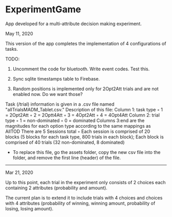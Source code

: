 # ExperimentGame

App developed for a multi-attribute decision making experiment.

May 11, 2020

This version of the app completes the implementation of 4 configurations of tasks.

TODO:

1. Uncomment the code for bluetooth. Write event codes. Test this.

2. Sync sqlite timestamps table to Firebase.

3. Random positions is implemented only for 2Opt2Att trials and are not enabled now. Do we want those?


Task (/trial) information is given in a .csv file named "allTrialsMADM_Tablet.csv."
Description of this file:
Column 1: task type
	◦	1 = 2Opt2Att
	◦	2 = 2Optt4Att
	◦	3 = 4Opt2Att
	◦	4 = 4Opt4Att
Column 2: trial type
	◦	1 = non-dominated
	◦	0 = dominated
Columns 3:end are the magnitudes for each option type according to the same mappings as AllTOD
There are 5 Sessions total
	◦	Each session is comprised of 20 blocks (5 blocks for each task type, 800 trials in each block); Each block is comprised of 40 trials (32 non-dominated, 8 dominated)

* To replace this file, go the assets folder, copy the new csv file into the folder, and remove the first line (header) of the file.


-----------
Mar 21, 2020

Up to this point, each trial in the experiment only consists of 2 choices each containing 2 attributes (probability and amount).

The current plan is to extend it to include trials with 4 choices and choices with 4 attributes (probability of winning, winning amount, probability of losing, losing amount).

